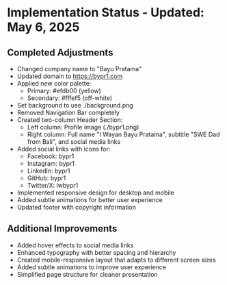 # Implementation Status - Updated: May 6, 2025

## Completed Adjustments
- Changed company name to "Bayu Pratama"
- Updated domain to https://bypr1.com
- Applied new color palette:
  - Primary: #efdb00 (yellow)
  - Secondary: #fffef5 (off-white)
- Set background to use ./background.png
- Removed Navigation Bar completely
- Created two-column Header Section:
  - Left column: Profile image (./bypr1.png)
  - Right column: Full name "I Wayan Bayu Pratama", subtitle "SWE Dad from Bali", and social media links
- Added social links with icons for:
  - Facebook: bypr1
  - Instagram: bypr1
  - LinkedIn: bypr1
  - GitHub: bypr1
  - Twitter/X: iwbypr1
- Implemented responsive design for desktop and mobile
- Added subtle animations for better user experience
- Updated footer with copyright information

## Additional Improvements
- Added hover effects to social media links
- Enhanced typography with better spacing and hierarchy
- Created mobile-responsive layout that adapts to different screen sizes
- Added subtle animations to improve user experience
- Simplified page structure for cleaner presentation

